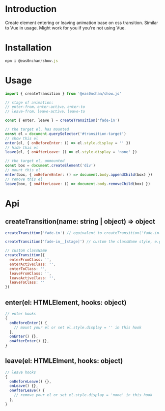# Introduction
Create element entering or leaving animation base on css transition. Similar to Vue in usage. Might work for you if you're not using Vue.

# Installation

```js
npm i @eas0nchan/show.js
```

# Usage

```js
import { createTransition } from '@eas0nchan/show.js'

// stage of animation: 
// enter-from、enter-active、enter-to
// leave-from、leave-active、leave-to

const { enter, leave } = createTransition('fade-in')

// the target el, has mounted
const el = document.querySelector('#transition-target')
// show this el
enter(el, { onBeforeEnter: () => el.style.display = '' })
// hide this el
leave(el, { onAfterLeave: () => el.style.display = 'none' })

// the target el, unmounted
const box = document.createElement('div')
// mount this el
enter(box, { onBeforeEnter: () => document.body.appendChild(box) })
// remove this el
leave(box, { onAfterLeave: () => document.body.removeChild(box) })
```

# Api

## createTransition(name: string | object) => object
```js
createTransition('fade-in') // equivalent to createTransition('fade-in-[stage]'), e.g. fade-in-enter-from...

createTransition('fade-in__[stage]') // custom the className style, e.g. fade-in__enter-from...

// custom className
createTransition({
  enterFromClass: '',
  enterActiveClass: '',
  enterToClass: '',
  leaveFromClass: '',
  leaveActiveClass: '',
  leaveToClass: ''
})
```

## enter(el: HTMLElement, hooks: object)
```js
// enter hooks
{
  onBeforeEnter() {
    // mount your el or set el.style.display = '' in this hook
  },
  onEnter() {},
  onAfterEnter() {},
}
```

## leave(el: HTMLElment, hooks: object)
```js
// leave hooks
{
  onBeforeLeave() {},
  onLeave() {},
  onAfterLeave() {
    // remove your el or set el.style.display = 'none' in this hook
  },
}
```
